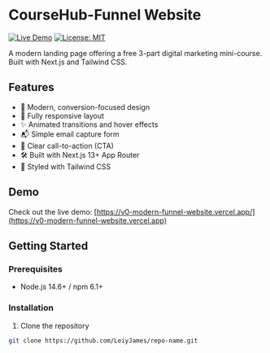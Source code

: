 # CourseHub-Funnel Website

[![Live Demo](https://img.shields.io/badge/demo-live-brightgreen)](https://v0-modern-funnel-website.vercel.app/)
[![License: MIT](https://img.shields.io/badge/License-MIT-blue.svg)](https://opensource.org/licenses/MIT)

A modern landing page offering a free 3-part digital marketing mini-course. Built with Next.js and Tailwind CSS.

## Features

- 🚀 Modern, conversion-focused design
- 📱 Fully responsive layout
- ✨ Animated transitions and hover effects
- 📬 Simple email capture form
- 🎯 Clear call-to-action (CTA)
- 🛠 Built with Next.js 13+ App Router
- 💅 Styled with Tailwind CSS

## Demo

Check out the live demo: [https://v0-modern-funnel-website.vercel.app/](https://v0-modern-funnel-website.vercel.app)

## Getting Started

### Prerequisites

- Node.js 14.6+ / npm 6.1+

### Installation

1. Clone the repository
```bash
git clone https://github.com/LeiyJames/repo-name.git
